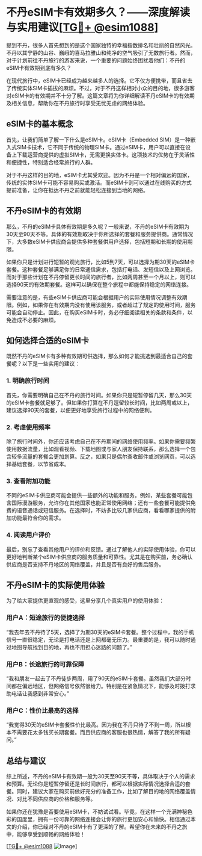 # 不丹eSIM卡有效期多久？——深度解读与实用建议[[TG💪+ @esim1088](https://t.me/s/esim1088)]

提到不丹，很多人首先想到的是这个国家独特的幸福指数排名和壮丽的自然风光。不丹以其宁静的山谷、巍峨的喜马拉雅山和纯净的空气吸引了无数旅行者。然而，对于计划前往不丹旅行的游客来说，一个重要的问题始终困扰着他们：不丹的eSIM卡有效期到底有多久？

在现代旅行中，eSIM卡已经成为越来越多人的选择。它不仅方便携带，而且省去了传统实体SIM卡插拔的麻烦。不过，对于不丹这样相对小众的目的地，很多游客对eSIM卡的有效期并不十分了解。这篇文章将为你详细解读不丹eSIM卡的有效期及相关信息，帮助你在不丹旅行时享受无忧无虑的网络体验。

## eSIM卡的基本概念

首先，让我们简单了解一下什么是eSIM卡。eSIM卡（Embedded SIM）是一种嵌入式SIM卡技术，它不同于传统的物理SIM卡。通过eSIM卡，用户可以直接在设备上下载运营商提供的虚拟SIM卡，无需更换实体卡。这项技术的优势在于灵活性和便捷性，特别适合经常旅行的人群。

对于不丹这样的目的地，eSIM卡尤其受欢迎。因为不丹是一个相对偏远的国家，传统的实体SIM卡可能不容易购买或激活。而eSIM卡则可以通过在线购买的方式提前准备，让你在抵达不丹之前就能轻松连接到当地的网络。

## 不丹eSIM卡的有效期

那么，不丹的eSIM卡具体有效期是多久呢？一般来说，不丹的eSIM卡有效期为30天至90天不等。具体的有效期取决于你所选择的套餐和服务提供商。通常情况下，大多数eSIM卡供应商会提供多种套餐供用户选择，包括短期和长期的使用期限。

如果你只是计划进行短暂的观光旅行，比如5到7天，可以选择为期30天的eSIM卡套餐。这种套餐足够满足你的日常通信需求，包括打电话、发短信以及上网浏览。而对于那些计划在不丹停留更长时间的旅行者，比如两周甚至一个月以上，则可以选择90天的有效期套餐。这样可以确保在整个旅程中都能保持稳定的网络连接。

需要注意的是，有些eSIM卡供应商可能会根据用户的实际使用情况调整有效期限。例如，如果你在有效期内没有使用该服务，或者超过了规定的使用时间，服务可能会自动停止。因此，在购买eSIM卡时，务必仔细阅读相关的条款和条件，以免造成不必要的麻烦。

## 如何选择合适的eSIM卡

既然不丹的eSIM卡有多种有效期可供选择，那么如何才能挑选到最适合自己的套餐呢？以下是一些实用的建议：

### 1. 明确旅行时间
首先，你需要明确自己在不丹的旅行时间。如果你只是短暂停留几天，那么30天的eSIM卡套餐就足够了。但如果你打算在不丹逗留较长时间，比如两周或以上，建议选择90天的套餐，以便更好地享受旅行过程中的网络便利。

### 2. 考虑使用频率
除了旅行时间外，你还应该考虑自己在不丹期间的网络使用频率。如果你需要频繁使用数据流量，比如观看视频、下载地图或与家人朋友保持联系，那么选择一个包含较多流量的套餐会更加划算。反之，如果只是偶尔查收邮件或浏览网页，可以选择基础套餐，以节省成本。

### 3. 查看附加功能
不同的eSIM卡供应商可能会提供一些额外的功能和服务。例如，某些套餐可能包含国际漫游服务，允许你在其他国家也能正常使用网络；还有一些套餐可能提供免费的语音通话或短信服务。在选择时，不妨多比较几家供应商，看看哪家提供的附加功能最符合你的需求。

### 4. 阅读用户评价
最后，别忘了查看其他用户的评价和反馈。通过了解他人的实际使用体验，你可以更好地判断某个eSIM卡供应商的服务质量和可靠性。尤其是在购买前，务必确认供应商是否支持不丹地区的网络覆盖，并且是否有良好的售后服务。

## 不丹eSIM卡的实际使用体验

为了给大家提供更直观的感受，这里分享几个真实用户的使用体验：

### 用户A：短途旅行的便捷选择
“我去年去不丹待了5天，选择了为期30天的eSIM卡套餐。整个过程中，我的手机信号一直很稳定，无论是打电话还是上网都毫无压力。最重要的是，我可以随时通过地图导航找到目的地，再也不用担心迷路的问题了。”

### 用户B：长途旅行的可靠保障
“我和朋友一起去了不丹徒步两周，用了90天的eSIM卡套餐。虽然我们大部分时间都在偏远地区，但网络信号依然很给力。特别是在紧急情况下，能够及时拨打求助电话让我感到非常安心。”

### 用户C：性价比最高的选择
“我觉得30天的eSIM卡套餐性价比最高。因为我在不丹只待了不到一周，所以根本不需要花太多钱买长期套餐。而且供应商的客服也很热情，解答了我的所有疑问。”

## 总结与建议

综上所述，不丹的eSIM卡有效期一般为30天至90天不等，具体取决于个人的需求和预算。无论你是短暂停留还是长时间旅行，都可以根据实际情况选择合适的套餐。同时，建议大家在购买前做好充分的准备工作，比如了解目的地的网络覆盖情况、对比不同供应商的价格和服务等。

如果你还在犹豫是否要使用eSIM卡，不妨试试看。毕竟，在这样一个充满神秘色彩的国度里，拥有一份可靠的网络连接会让你的旅行更加安心和愉快。相信通过本文的介绍，你已经对不丹的eSIM卡有了更深的了解。希望你在未来的不丹之旅中，能够享受到顺畅的网络体验！

[[TG💪+ @esim1088](https://t.me/s/esim1088) ![Image](https://i.postimg.cc/4NQfJmqS/Snipaste-2025-05-13-00-14-12.png)]